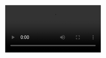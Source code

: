 <div align="center">
 <video src="https://github.com/user-attachments/assets/c33ba386-4815-4192-ae67-260000326c60"/>
</div>




